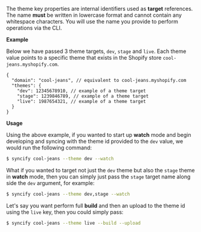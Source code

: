 The theme key properties are internal identifiers used as **target** references. The name **must** be written in lowercase format and cannot contain any whitespace characters. You will use the name you provide to perform operations via the CLI.

**Example**

Below we have passed 3 theme targets, `dev`, `stage` and `live`. Each theme value points to a specific theme that exists in the Shopify store `cool-jeans.myshopify.com`.

```jsonc
{
  "domain": "cool-jeans", // equivalent to cool-jeans.myshopify.com
  "themes": {
    "dev": 12345678910, // example of a theme target
    "stage": 1239846789, // example of a theme target
    "live": 1987654321, // example of a theme target
  }
}
```

**Usage**

Using the above example, if you wanted to start up **watch** mode and begin developing and syncing with the theme id provided to the `dev` value, we would run the following command:

```bash
$ syncify cool-jeans --theme dev --watch
```

What if you wanted to target not just the `dev` theme but also the `stage` theme in **watch** mode, then you can simply just pass the `stage` target name along side the `dev` argument, for example:

```bash
$ syncify cool-jeans --theme dev,stage --watch
```

Let's say you want perform full **build** and then an upload to the theme id using the `live` key, then you could simply pass:

```bash
$ syncify cool-jeans --theme live --build --upload
```